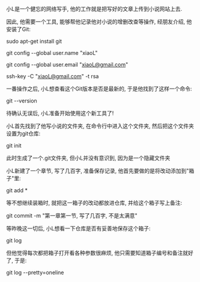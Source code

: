 小L是一个健忘的网络写手, 他的工作就是把写好的文章上传到小说网站上去.

因此, 他需要一个工具, 能够帮他记录他对小说的增删改查等操作, 经朋友介绍, 他安装了Git:

sudo apt-get install git

git config --global user.name "xiaoL"

git config --global user.email "xiaoL@gmail.com"

ssh-key -C "xiaoL@gmail.com" -t rsa

一番操作之后, 小L想查看这个Git版本是否是最新的, 于是他找到了这样一个命令:

git --version

待确认无误后, 小L准备开始使用这个新工具了!

小L首先找到了他写小说的文件夹, 在命令行中进入这个文件夹, 然后把这个文件夹设置为git仓库:

git init

此时生成了一个.git文件夹, 但小L并没有意识到, 因为是一个隐藏文件夹

小L新建了一个章节, 写了几百字, 准备保存记录, 他首先要做的是将改动添加到"箱子"里:

git add *

等不想继续装箱时, 就把这一箱子的改动都放进仓库, 并给这个箱子写上备注:

git commit -m "第一章第一节, 写了几百字, 不是太满意"

等昨晚这一切后, 小L想看一下仓库是否有妥善地保存这个箱子: 

git log

但他觉得每次都把箱子打开看各种参数很麻烦, 他只需要知道箱子编号和备注就好了, 于是:

git log --pretty=oneline


